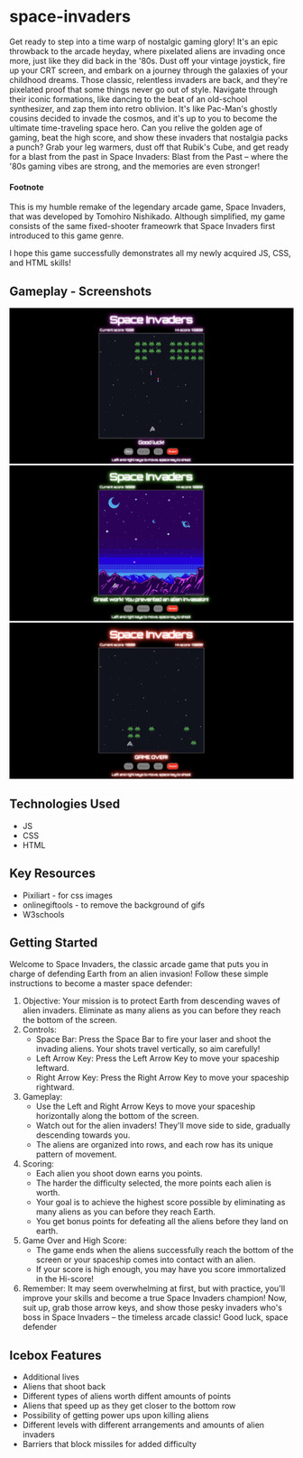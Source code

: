 # space-invaders
Get ready to step into a time warp of nostalgic gaming glory! It's an epic throwback to the arcade heyday, where pixelated aliens are invading once more, just like they did back in the '80s. Dust off your vintage joystick, fire up your CRT screen, and embark on a journey through the galaxies of your childhood dreams. Those classic, relentless invaders are back, and they're pixelated proof that some things never go out of style. Navigate through their iconic formations, like dancing to the beat of an old-school synthesizer, and zap them into retro oblivion. It's like Pac-Man's ghostly cousins decided to invade the cosmos, and it's up to you to become the ultimate time-traveling space hero. Can you relive the golden age of gaming, beat the high score, and show these invaders that nostalgia packs a punch? Grab your leg warmers, dust off that Rubik's Cube, and get ready for a blast from the past in Space Invaders: Blast from the Past – where the '80s gaming vibes are strong, and the memories are even stronger!

#### Footnote
This is my humble remake of the legendary arcade game, Space Invaders, that was developed by Tomohiro Nishikado. Although simplified, my game consists of the same fixed-shooter frameowrk that Space Invaders first introduced to this game genre.

I hope this game successfully demonstrates all my newly acquired JS, CSS, and HTML skills!

## Gameplay - Screenshots
<img src="assets/gameplay2.png">
<img src="assets/gameplay1.png">
<img src="assets/gameplay3.png">

## Technologies Used
- JS
- CSS
- HTML

## Key Resources
- Pixiliart - for css images
- onlinegiftools - to remove the background of gifs
- W3schools

## Getting Started
Welcome to Space Invaders, the classic arcade game that puts you in charge of defending Earth from an alien invasion! Follow these simple instructions to become a master space defender:
1.	Objective: Your mission is to protect Earth from descending waves of alien invaders. Eliminate as many aliens as you can before they reach the bottom of the screen.
2.	Controls:
    - Space Bar: Press the Space Bar to fire your laser and shoot the invading aliens. Your shots travel vertically, so aim carefully!
    - Left Arrow Key: Press the Left Arrow Key to move your spaceship leftward.
    - Right Arrow Key: Press the Right Arrow Key to move your spaceship rightward.
3.	Gameplay:
    - Use the Left and Right Arrow Keys to move your spaceship horizontally along the bottom of the screen. 
    - Watch out for the alien invaders! They'll move side to side, gradually descending towards you. 
    - The aliens are organized into rows, and each row has its unique pattern of movement. 
4.	Scoring:
    - Each alien you shoot down earns you points. 
    - The harder the difficulty selected, the more points each alien is worth.
    - Your goal is to achieve the highest score possible by eliminating as many aliens as you can before they reach Earth.
    - You get bonus points for defeating all the aliens before they land on earth.
5.	Game Over and High Score:
    - The game ends when the aliens successfully reach the bottom of the screen or your spaceship comes into contact with an alien.
    - If your score is high enough, you may have you score immortalized in the Hi-score!
6.	Remember: It may seem overwhelming at first, but with practice, you'll improve your skills and become a true Space Invaders champion!
Now, suit up, grab those arrow keys, and show those pesky invaders who's boss in Space Invaders – the timeless arcade classic! Good luck, space defender


## Icebox Features
- Additional lives
- Aliens that shoot back
- Different types of aliens worth diffent amounts of points
- Aliens that speed up as they get closer to the bottom row
- Possibility of getting power ups upon killing aliens
- Different levels with different arrangements and amounts of alien invaders
- Barriers that block missiles for added difficulty